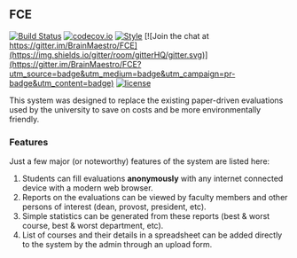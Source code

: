 ## FCE

[![Build Status](https://travis-ci.org/BrainMaestro/FCE.svg)](https://travis-ci.org/BrainMaestro/FCE)
[![codecov.io](https://img.shields.io/codecov/c/github/BrainMaestro/FCE/develop.svg?style=flat-square)](https://codecov.io/github/BrainMaestro/FCE?branch=develop)
[![Style](https://styleci.io/repos/25135102/shield?branch=develop)](https://styleci.io/repos/25135102)
[![Join the chat at https://gitter.im/BrainMaestro/FCE](https://img.shields.io/gitter/room/gitterHQ/gitter.svg)](https://gitter.im/BrainMaestro/FCE?utm_source=badge&utm_medium=badge&utm_campaign=pr-badge&utm_content=badge)
[![license](https://img.shields.io/github/license/BrainMaestro/FCE.svg?style=flat-square)](http://creativecommons.org/licenses/by-nc-nd/3.0/)

This system was designed to replace the existing paper-driven evaluations used by the university to save on costs and be more environmentally friendly.

### Features
Just a few major (or noteworthy) features of the system are listed here:

1. Students can fill evaluations **anonymously** with any internet connected device with a modern web browser.
1. Reports on the evaluations can be viewed by faculty members and other persons of interest (dean, provost, president, etc).
1. Simple statistics can be generated from these reports (best & worst course, best & worst department, etc).
1. List of courses and their details in a spreadsheet can be added directly to the system by the admin through an upload form.
